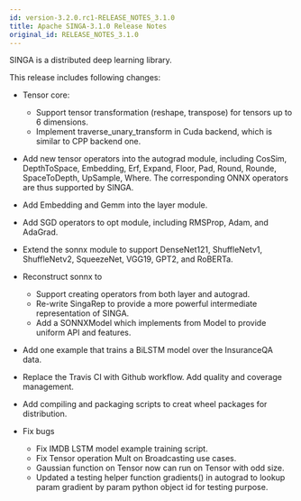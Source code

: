 ```yaml
---
id: version-3.2.0.rc1-RELEASE_NOTES_3.1.0
title: Apache SINGA-3.1.0 Release Notes
original_id: RELEASE_NOTES_3.1.0
---
```


<!--- Licensed to the Apache Software Foundation (ASF) under one or more contributor license agreements.  See the NOTICE file distributed with this work for additional information regarding copyright ownership.  The ASF licenses this file to you under the Apache License, Version 2.0 (the "License"); you may not use this file except in compliance with the License.  You may obtain a copy of the License at http://www.apache.org/licenses/LICENSE-2.0 Unless required by applicable law or agreed to in writing, software distributed under the License is distributed on an "AS IS" BASIS, WITHOUT WARRANTIES OR CONDITIONS OF ANY KIND, either express or implied.  See the License for the specific language governing permissions and limitations under the License.  -->

SINGA is a distributed deep learning library.

This release includes following changes:

- Tensor core:

  - Support tensor transformation (reshape, transpose) for tensors up to 6
    dimensions.
  - Implement traverse_unary_transform in Cuda backend, which is similar to CPP
    backend one.

- Add new tensor operators into the autograd module, including CosSim,
  DepthToSpace, Embedding, Erf, Expand, Floor, Pad, Round, Rounde, SpaceToDepth,
  UpSample, Where. The corresponding ONNX operators are thus supported by SINGA.

- Add Embedding and Gemm into the layer module.

- Add SGD operators to opt module, including RMSProp, Adam, and AdaGrad.

- Extend the sonnx module to support DenseNet121, ShuffleNetv1, ShuffleNetv2,
  SqueezeNet, VGG19, GPT2, and RoBERTa.

- Reconstruct sonnx to

  - Support creating operators from both layer and autograd.
  - Re-write SingaRep to provide a more powerful intermediate representation of
    SINGA.
  - Add a SONNXModel which implements from Model to provide uniform API and
    features.

- Add one example that trains a BiLSTM model over the InsuranceQA data.

- Replace the Travis CI with Github workflow. Add quality and coverage
  management.

- Add compiling and packaging scripts to creat wheel packages for distribution.

- Fix bugs
  - Fix IMDB LSTM model example training script.
  - Fix Tensor operation Mult on Broadcasting use cases.
  - Gaussian function on Tensor now can run on Tensor with odd size.
  - Updated a testing helper function gradients() in autograd to lookup param
    gradient by param python object id for testing purpose.
